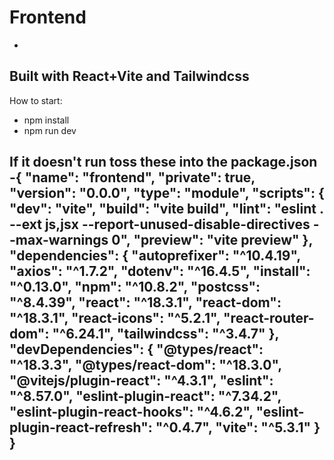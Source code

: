 # Frontend
-
Built with React+Vite and Tailwindcss
-
How to start:
- npm install
- npm run dev

If it doesn't run
toss these into the package.json
-{
  "name": "frontend",
  "private": true,
  "version": "0.0.0",
  "type": "module",
  "scripts": {
    "dev": "vite",
    "build": "vite build",
    "lint": "eslint . --ext js,jsx --report-unused-disable-directives --max-warnings 0",
    "preview": "vite preview"
  },
  "dependencies": {
    "autoprefixer": "^10.4.19",
    "axios": "^1.7.2",
    "dotenv": "^16.4.5",
    "install": "^0.13.0",
    "npm": "^10.8.2",
    "postcss": "^8.4.39",
    "react": "^18.3.1",
    "react-dom": "^18.3.1",
    "react-icons": "^5.2.1",
    "react-router-dom": "^6.24.1",
    "tailwindcss": "^3.4.7"
  },
  "devDependencies": {
    "@types/react": "^18.3.3",
    "@types/react-dom": "^18.3.0",
    "@vitejs/plugin-react": "^4.3.1",
    "eslint": "^8.57.0",
    "eslint-plugin-react": "^7.34.2",
    "eslint-plugin-react-hooks": "^4.6.2",
    "eslint-plugin-react-refresh": "^0.4.7",
    "vite": "^5.3.1"
  }
}
-
